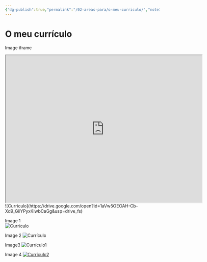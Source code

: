 ```yaml
---
{"dg-publish":true,"permalink":"/02-areas-para/o-meu-curriculo/","noteIcon":"outgoing"}
---
```


# O meu currículo

Image iframe
<iframe src="https://drive.google.com/file/d/1aVw5OEOAH-Cb-Xd9_GiiYPyxKiwbCaGg/preview" width="640" height="480" allow="autoplay"></iframe>
![Currículo](https://drive.google.com/open?id=1aVw5OEOAH-Cb-Xd9_GiiYPyxKiwbCaGg&usp=drive_fs)

Image 1
</br>
<img src="/img/user/08%20-%20ATTACHMENTS/Attachments/Untitled%2016.png" alt="Currículo" />

Image 2
<img src="/img/user/08 - ATTACHMENTS/Attachments/Untitled 16.png" alt="Currículo" />

Image3
![Currículo1](/img/user/08%20-%20ATTACHMENTS/Attachments/Untitled%2016.png)

Image 4
[![Currículo2](/img/user/08%20-%20ATTACHMENTS/Attachments/Untitled%2016.png)](/img/user/08%20-%20ATTACHMENTS/Attachments/Untitled%2016.png)